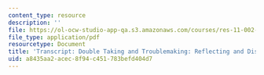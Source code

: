 ```yaml
---
content_type: resource
description: ''
file: https://ol-ocw-studio-app-qa.s3.amazonaws.com/courses/res-11-002-intentional-public-disruptions-art-responsibility-and-pedagogy-fall-2017/a8435aa2acec8f94c451783befd404d7_MITRES11-002F17_Video_06_300k.pdf
file_type: application/pdf
resourcetype: Document
title: 'Transcript: Double Taking and Troublemaking: Reflecting and Disrupting'
uid: a8435aa2-acec-8f94-c451-783befd404d7
---
```

